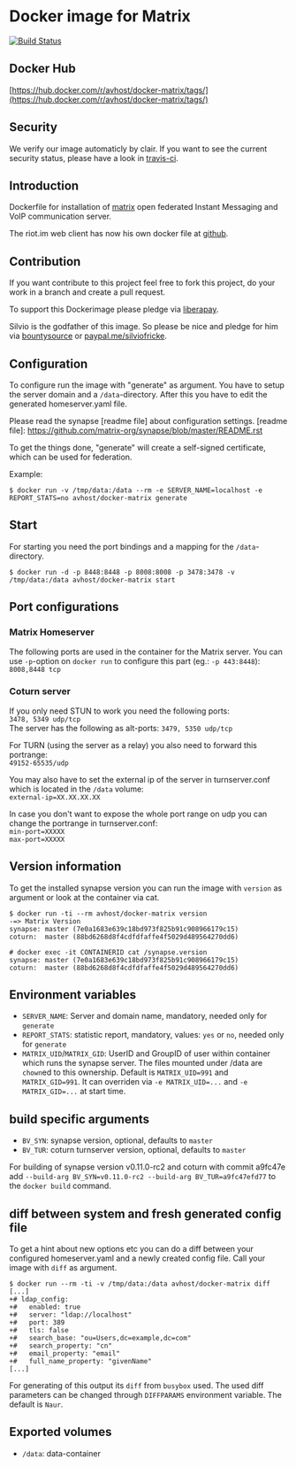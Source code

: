 # Docker image for Matrix 

[![Build Status](https://travis-ci.org/AVENTER-UG/docker-matrix.svg?branch=master)](https://travis-ci.org/AVENTER-UG/docker-matrix)

## Docker Hub

[https://hub.docker.com/r/avhost/docker-matrix/tags/](https://hub.docker.com/r/avhost/docker-matrix/tags/)


## Security

We verify our image automaticly by clair. If you want to see the current security status, please have a look in [travis-ci](https://travis-ci.org/AVENTER-UG/docker-matrix).

## Introduction

Dockerfile for installation of [matrix] open federated Instant Messaging and
VoIP communication server.

The riot.im web client has now his own docker file at [github].

[matrix]: https://matrix.org
[github]: https://github.com/AVENTER-UG/matrix-riot-docker

## Contribution

If you want contribute to this project feel free to fork this project, do your
work in a branch and create a pull request.

To support this Dockerimage please pledge via [liberapay]. 

[liberapay]: https://liberapay.com/AVENTER

Silvio is the godfather of this image. So please be nice and pledge for him via [bountysource] or
[paypal.me/silviofricke]. 

[bountysource]: https://www.bountysource.com
[paypal.me/silviofricke]: https://www.paypal.me/SilvioFricke

## Configuration

To configure run the image with "generate" as argument. You have to setup the
server domain and a `/data`-directory. After this you have to edit the
generated homeserver.yaml file.

Please read the synapse [readme file] about configuration settings.
[readme file]: https://github.com/matrix-org/synapse/blob/master/README.rst

To get the things done, "generate" will create a self-signed certificate, which
can be used for federation.

Example:

    $ docker run -v /tmp/data:/data --rm -e SERVER_NAME=localhost -e REPORT_STATS=no avhost/docker-matrix generate

## Start

For starting you need the port bindings and a mapping for the
`/data`-directory.

    $ docker run -d -p 8448:8448 -p 8008:8008 -p 3478:3478 -v /tmp/data:/data avhost/docker-matrix start

## Port configurations

### Matrix Homeserver

The following ports are used in the container for the Matrix server. You can use `-p`-option on
`docker run` to configure this part (eg.: `-p 443:8448`):  
`8008,8448 tcp`

### Coturn server

If you only need STUN to work you  need the following ports:  
`3478, 5349 udp/tcp`  
The server has the following as alt-ports: `3479, 5350 udp/tcp`

For TURN (using the server as a relay) you also need to forward this portrange:  
`49152-65535/udp`  

You may also have to set the external ip of the server in turnserver.conf which is located in the `/data` volume:  
`external-ip=XX.XX.XX.XX`

In case you don't want to expose the whole port range on udp you can change the portrange in turnserver.conf:  
`min-port=XXXXX`  
`max-port=XXXXX`  

## Version information

To get the installed synapse version you can run the image with `version` as
argument or look at the container via cat.

    $ docker run -ti --rm avhost/docker-matrix version
    -=> Matrix Version
    synapse: master (7e0a1683e639c18bd973f825b91c908966179c15)
    coturn:  master (88bd6268d8f4cdfdfaffe4f5029d489564270dd6)

    # docker exec -it CONTAINERID cat /synapse.version
    synapse: master (7e0a1683e639c18bd973f825b91c908966179c15)
    coturn:  master (88bd6268d8f4cdfdfaffe4f5029d489564270dd6)


## Environment variables

* `SERVER_NAME`: Server and domain name, mandatory, needed only  for `generate`
* `REPORT_STATS`: statistic report, mandatory, values: `yes` or `no`, needed
  only for `generate`
* `MATRIX_UID`/`MATRIX_GID`: UserID and GroupID of user within container which
  runs the synapse server. The files mounted under /data are `chown`ed to this
  ownership. Default is `MATRIX_UID=991` and `MATRIX_GID=991`. It can overriden
  via `-e MATRIX_UID=...` and `-e MATRIX_GID=...` at start time.

## build specific arguments

* `BV_SYN`: synapse version, optional, defaults to `master`
* `BV_TUR`: coturn turnserver version, optional, defaults to `master`

For building of synapse version v0.11.0-rc2 and coturn with commit a9fc47e add
`--build-arg BV_SYN=v0.11.0-rc2 --build-arg BV_TUR=a9fc47efd77` to the `docker
build` command.

## diff between system and fresh generated config file

To get a hint about new options etc you can do a diff between your configured
homeserver.yaml and a newly created config file. Call your image with `diff` as
argument.


```
$ docker run --rm -ti -v /tmp/data:/data avhost/docker-matrix diff
[...]
+# ldap_config:
+#   enabled: true
+#   server: "ldap://localhost"
+#   port: 389
+#   tls: false
+#   search_base: "ou=Users,dc=example,dc=com"
+#   search_property: "cn"
+#   email_property: "email"
+#   full_name_property: "givenName"
[...]
```

For generating of this output its `diff` from `busybox` used. The used diff
parameters can be changed through `DIFFPARAMS` environment variable. The
default is `Naur`.


## Exported volumes

* `/data`: data-container


